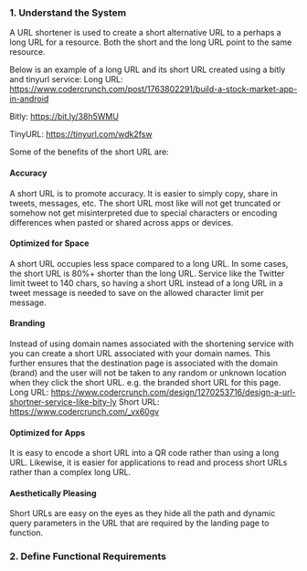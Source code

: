### 1. Understand the System

A URL shortener is used to create a short alternative URL to a perhaps a long URL for a resource. Both the short and the long URL point to the same resource. 

Below is an example of a long URL and its short URL created using a bitly and tinyurl service:
Long URL: https://www.codercrunch.com/post/1763802291/build-a-stock-market-app-in-android

Bitly:  https://bit.ly/38h5WMU

TinyURL: https://tinyurl.com/wdk2fsw

Some of the benefits of the short URL are:
#### Accuracy
A short URL is to promote accuracy. It is easier to simply copy, share in tweets, messages, etc. The short URL most like will not get truncated or somehow not get misinterpreted due to special characters or encoding differences when pasted or shared across apps or devices.

#### Optimized for Space 
A short URL occupies less space compared to a long URL. In some cases, the short URL is 80%+ shorter than the long URL. Service like the Twitter limit tweet to 140 chars, so having a short URL instead of a long URL in a tweet message is needed to save on the allowed character limit per message.

#### Branding
Instead of using domain names associated with the shortening service with you can create a short URL associated with your domain names. This further ensures that the destination page is associated with the domain (brand) and the user will not be taken to any random or unknown location when they click the short URL.  e.g. the branded short URL for this page. 
Long URL: https://www.codercrunch.com/design/1270253716/design-a-url-shortner-service-like-bity-ly 
Short URL: https://www.codercrunch.com/_vx60gv

#### Optimized for Apps
It is easy to encode a short URL into a QR code rather than using a long URL. Likewise, it is easier for applications to read and process short URLs rather than a complex long URL.

#### Aesthetically Pleasing
Short URLs are easy on the eyes as they hide all the path and dynamic query parameters in the URL that are required by the landing page to function.

### 2. Define Functional Requirements 

